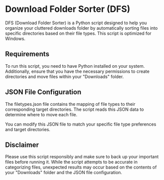 # Download Folder Sorter (DFS)

DFS (Download Folder Sorter) is a Python script designed to help you organize your cluttered downloads folder by automatically sorting files into specific directories based on their file types. This script is optimized for Windows.

## Requirements

To run this script, you need to have Python installed on your system. Additionally, ensure that you have the necessary permissions to create directories and move files within your "Downloads" folder.

## JSON File Configuration

The filetypes.json file contains the mapping of file types to their corresponding target directories. The script reads this JSON data to determine where to move each file.

You can modify this JSON file to match your specific file type preferences and target directories.

## Disclaimer

Please use this script responsibly and make sure to back up your important files before running it. While the script attempts to be accurate in categorizing files, unexpected results may occur based on the contents of your "Downloads" folder and the JSON file configuration.
